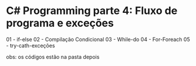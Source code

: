 # C# Programming parte 4: Fluxo de programa e exceções
01 - if-else
02 - Compilação Condicional
03 - While-do
04 - For-Foreach
05 - try-cath-exceções

obs: os códigos estão na pasta depois
